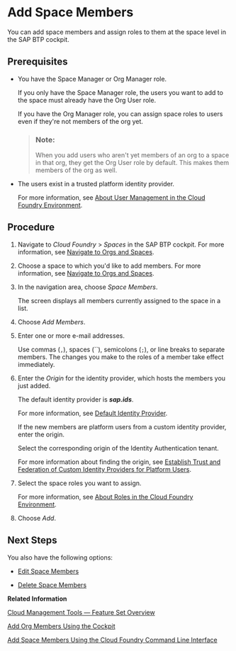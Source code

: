 <!-- loio81d0b4dcfbc84016b6b3c1465d4272f4 -->

# Add Space Members

You can add space members and assign roles to them at the space level in the SAP BTP cockpit.



<a name="loio81d0b4dcfbc84016b6b3c1465d4272f4__prereq_ryf_qsj_nbb"/>

## Prerequisites

-   You have the Space Manager or Org Manager role.

    If you only have the Space Manager role, the users you want to add to the space must already have the Org User role.

    If you have the Org Manager role, you can assign space roles to users even if they're not members of the org yet.

    > ### Note:  
    > When you add users who aren't yet members of an org to a space in that org, they get the Org User role by default. This makes them members of the org as well.

-   The users exist in a trusted platform identity provider.

    For more information, see [About User Management in the Cloud Foundry Environment](about-user-management-in-the-cloud-foundry-environment-8e6ce96.md).




<a name="loio81d0b4dcfbc84016b6b3c1465d4272f4__steps_jrg_wt4_zl"/>

## Procedure

1.  Navigate to *Cloud Foundry* \> *Spaces* in the SAP BTP cockpit. For more information, see [Navigate to Orgs and Spaces](navigate-to-orgs-and-spaces-5bf8735.md).

2.  Choose a space to which you'd like to add members. For more information, see [Navigate to Orgs and Spaces](navigate-to-orgs-and-spaces-5bf8735.md).

3.  In the navigation area, choose *Space Members*.

    The screen displays all members currently assigned to the space in a list.

4.  Choose *Add Members*.

5.  Enter one or more e-mail addresses.

    Use commas \(`,`\), spaces \(``\), semicolons \(`;`\), or line breaks to separate members. The changes you make to the roles of a member take effect immediately.

6.  Enter the *Origin* for the identity provider, which hosts the members you just added.

    The default identity provider is ***sap.ids***.

    For more information, see [Default Identity Provider](default-identity-provider-d6a8db7.md).

    If the new members are platform users from a custom identity provider, enter the origin.

    Select the corresponding origin of the Identity Authentication tenant.

    For more information about finding the origin, see [Establish Trust and Federation of Custom Identity Providers for Platform Users](establish-trust-and-federation-of-custom-identity-providers-for-platform-users-c368984.md).

7.  Select the space roles you want to assign.

    For more information, see [About Roles in the Cloud Foundry Environment](about-roles-in-the-cloud-foundry-environment-0907638.md).

8.  Choose *Add*.




<a name="loio81d0b4dcfbc84016b6b3c1465d4272f4__postreq_flp_dtj_nbb"/>

## Next Steps

You also have the following options:

-   [Edit Space Members](edit-space-members-d9e1a15.md)

-   [Delete Space Members](delete-space-members-78b20cf.md)


**Related Information**  


[Cloud Management Tools — Feature Set Overview](../10-concepts/cloud-management-tools-feature-set-overview-caf4e4e.md "Cloud management tools represent the group of technologies designed for managing SAP BTP.")

[Add Org Members Using the Cockpit](add-org-members-a4eeaf1.md "In the SAP BTP cockpit, add users as org members and assign roles to grant the users access to information, such as user and quota information in a Cloud Foundry org.")

[Add Space Members Using the Cloud Foundry Command Line Interface](add-space-members-using-the-cloud-foundry-command-line-interface-d23ea8b.md "You can use the Cloud Foundry Command Line Interface (cf CLI) to add space members and assign roles to them.")

